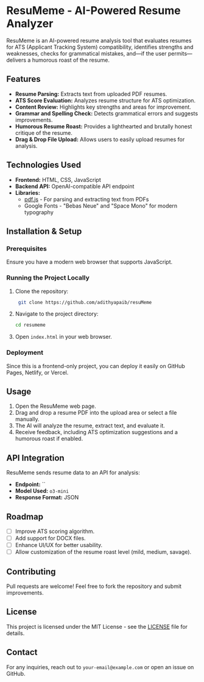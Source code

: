 # ResuMeme - AI-Powered Resume Analyzer

ResuMeme is an AI-powered resume analysis tool that evaluates resumes for ATS (Applicant Tracking System) compatibility, identifies strengths and weaknesses, checks for grammatical mistakes, and—if the user permits—delivers a humorous roast of the resume.

## Features

- **Resume Parsing:** Extracts text from uploaded PDF resumes.
- **ATS Score Evaluation:** Analyzes resume structure for ATS optimization.
- **Content Review:** Highlights key strengths and areas for improvement.
- **Grammar and Spelling Check:** Detects grammatical errors and suggests improvements.
- **Humorous Resume Roast:** Provides a lighthearted and brutally honest critique of the resume.
- **Drag & Drop File Upload:** Allows users to easily upload resumes for analysis.

## Technologies Used

- **Frontend:** HTML, CSS, JavaScript
- **Backend API:** OpenAI-compatible API endpoint
- **Libraries:**
  - [pdf.js](https://mozilla.github.io/pdf.js/) - For parsing and extracting text from PDFs
  - Google Fonts - "Bebas Neue" and "Space Mono" for modern typography

## Installation & Setup

### Prerequisites
Ensure you have a modern web browser that supports JavaScript.

### Running the Project Locally
1. Clone the repository:
   ```sh
    git clone https://github.com/adithyapaib/resuMeme
   ```
2. Navigate to the project directory:
   ```sh
   cd resumeme
   ```
3. Open `index.html` in your web browser.

### Deployment
Since this is a frontend-only project, you can deploy it easily on GitHub Pages, Netlify, or Vercel.

## Usage
1. Open the ResuMeme web page.
2. Drag and drop a resume PDF into the upload area or select a file manually.
3. The AI will analyze the resume, extract text, and evaluate it.
4. Receive feedback, including ATS optimization suggestions and a humorous roast if enabled.

## API Integration
ResuMeme sends resume data to an API for analysis:
- **Endpoint:** ``
- **Model Used:** `o3-mini`
- **Response Format:** JSON

## Roadmap
- [ ] Improve ATS scoring algorithm.
- [ ] Add support for DOCX files.
- [ ] Enhance UI/UX for better usability.
- [ ] Allow customization of the resume roast level (mild, medium, savage).

## Contributing
Pull requests are welcome! Feel free to fork the repository and submit improvements.

## License
This project is licensed under the MIT License - see the [LICENSE](LICENSE) file for details.

## Contact
For any inquiries, reach out to `your-email@example.com` or open an issue on GitHub.

